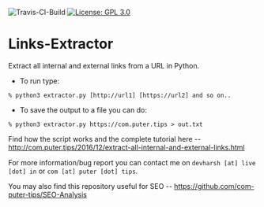 ![Travis-CI-Build](https://travis-ci.org/devharsh/Links-Extractor.svg?branch=master) [![License: GPL 3.0](https://img.shields.io/badge/License-GPL-brightgreen)](https://opensource.org/licenses/gpl-license)

# Links-Extractor
Extract all internal and external links from a URL in Python.

- To run type:

```% python3 extractor.py [http://url1] [https://url2] and so on..```

- To save the output to a file you can do:

```% python3 extractor.py https://com.puter.tips > out.txt```

Find how the script works and the complete tutorial here -- http://com.puter.tips/2016/12/extract-all-internal-and-external-links.html

For more information/bug report you can contact me on ```devharsh [at] live [dot] in``` or ```com [at] puter [dot] tips```.

You may also find this repository useful for SEO -- https://github.com/com-puter-tips/SEO-Analysis
